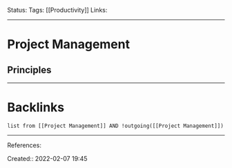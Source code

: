 Status: 
Tags: [[Productivity]]
Links: 
___
# Project Management
## Principles

___
# Backlinks
```dataview
list from [[Project Management]] AND !outgoing([[Project Management]])
```
___
References:

Created:: 2022-02-07 19:45
